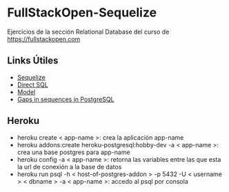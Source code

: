 # FullStackOpen-Sequelize
Ejercicios de la sección Relational Database del curso de https://fullstackopen.com

## Links Útiles
* [Sequelize](https://sequelize.org/master/)
* [Direct SQL](https://sequelize.org/master/manual/raw-queries.html)
* [Model](https://sequelize.org/master/manual/model-basics.html)
* [Gaps in sequences in PostgreSQL](https://www.cybertec-postgresql.com/en/gaps-in-sequences-postgresql/)


## Heroku 
* heroku create < app-name >: crea la aplicación app-name
* heroku addons:create heroku-postgresql:hobby-dev -a < app-name >: crea una base postgres para app-name
* heroku config -a < app-name >: retorna las variables entre las que esta la url de conexión a la base de datos
* heroku run psql -h < host-of-postgres-addon > -p 5432 -U < username > < dbname > -a < app-name >: accedo al psql por consola
 
